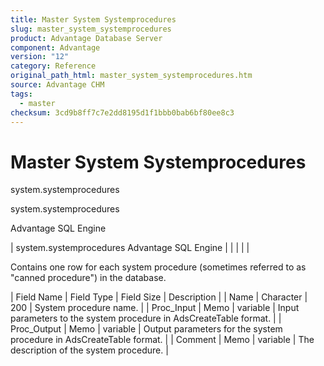 ```yaml
---
title: Master System Systemprocedures
slug: master_system_systemprocedures
product: Advantage Database Server
component: Advantage
version: "12"
category: Reference
original_path_html: master_system_systemprocedures.htm
source: Advantage CHM
tags:
  - master
checksum: 3cd9b8ff7c7e2dd8195d1f1bbb0bab6bf80ee8c3
---
```


# Master System Systemprocedures

system.systemprocedures

system.systemprocedures

Advantage SQL Engine

| system.systemprocedures  Advantage SQL Engine |  |  |  |  |

Contains one row for each system procedure (sometimes referred to as "canned procedure") in the database.

| Field Name | Field Type | Field Size | Description |
| Name | Character | 200 | System procedure name. |
| Proc\_Input | Memo | variable | Input parameters to the system procedure in AdsCreateTable format. |
| Proc\_Output | Memo | variable | Output parameters for the system procedure in AdsCreateTable format. |
| Comment | Memo | variable | The description of the system procedure. |
